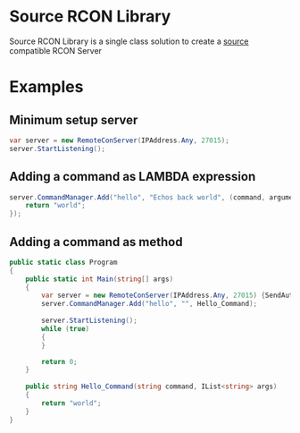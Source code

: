 # Source RCON Library

Source RCON Library is a single class solution to create a [source](https://developer.valvesoftware.com/wiki/Source_RCON_Protocol) compatible RCON Server

# Examples

## Minimum setup server
```csharp
var server = new RemoteConServer(IPAddress.Any, 27015);
server.StartListening();
```

## Adding a command as LAMBDA expression

```csharp
server.CommandManager.Add("hello", "Echos back world", (command, arguments) => {
    return "world";
});
```

## Adding a command as method

```csharp
public static class Program
{
    public static int Main(string[] args)
    {
        var server = new RemoteConServer(IPAddress.Any, 27015) {SendAuthImmediately = true};
        server.CommandManager.Add("hello", "", Hello_Command);
        
        server.StartListening();
        while (true)
        {
        }

        return 0;
    }
    
    public string Hello_Command(string command, IList<string> args)
    {
        return "world";
    }
}
```